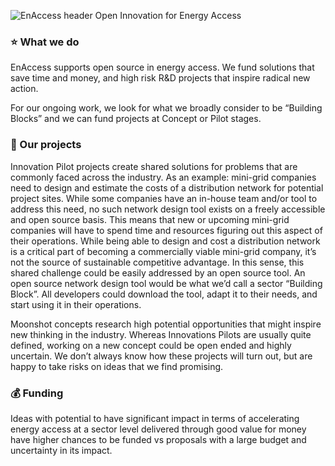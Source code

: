 ![EnAccess header Open Innovation for Energy Access](https://github.com/EnAccess/.github/assets/14202480/e703eb72-dfd3-4071-82b5-3ea1bbe5b5b4)

### ⭐ What we do

EnAccess supports open source in energy access. 
We fund solutions that save time and money, and high risk R&D projects that inspire radical new action. 

For our ongoing work, we look for what we broadly consider to be “Building Blocks” and we can fund projects at Concept or Pilot stages. 

### 🌈 Our projects

Innovation Pilot projects create shared solutions for problems that are commonly faced across the industry. 
As an example: mini-grid companies need to design and estimate the costs of a distribution network for potential project sites. 
While some companies have an in-house team and/or tool to address this need, no such network design tool exists on a freely accessible and open source basis. 
This means that new or upcoming mini-grid companies will have to spend time and resources figuring out this aspect of their operations. 
While being able to design and cost a distribution network is a critical part of becoming a commercially viable mini-grid company, it’s not the source of sustainable competitive advantage. 
In this sense, this shared challenge could be easily addressed by an open source tool. 
An open source network design tool would be what we’d call a sector “Building Block”. 
All developers could download the tool, adapt it to their needs, and start using it in their operations. 

Moonshot concepts research high potential opportunities that might inspire new thinking in the industry. 
Whereas Innovations Pilots are usually quite defined, working on a new concept could be open ended and highly uncertain. 
We don’t always know how these projects will turn out, but are happy to take risks on ideas that we find promising. 

### 💰 Funding

Ideas with potential to have significant impact in terms of accelerating energy access at a sector level delivered through good value for money have higher chances to be funded vs proposals with a large budget and uncertainty in its impact.
